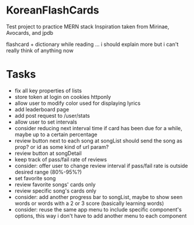 # KoreanFlashCards
Test project to practice MERN stack
Inspiration taken from Mirinae, Avocards, and jpdb


flashcard + dictionary while reading
... i should explain more but i can't really think of anything now



# Tasks
<ul>
<li>fix all key properties of lists</li>
<li>store token at login on cookies httponly</li>
<li>allow user to modify color used for displaying lyrics</li>
<li>add leaderboard page</li>
<li>add post request to /user/stats</li>
<li>allow user to set intervals</li>
<li>consider reducing next interval time if card has been due for a while, maybe up to a certain percentage</li>

<li>review button next to each song at songList should send the song as prop? or id as some kind of url param?</li>
<li>review button at songDetail</li>
<li>keep track of pass/fail rate of reviews</li>
<li>consider: offer user to change review interval if pass/fail rate is outside desired range (80%-95%?)</li>
<li>set favorite song</li>
<li>review favorite songs' cards only</li>
<li>review specific song's cards only</li>
<li>consider: add another progress bar to songList, maybe to show seen words or words with a 2 or 3 score (basically learning words)</li>
<li>consider: reuse the same app menu to include specific component's options, this way i don't have to add another menu to each component</li>
</ul>
